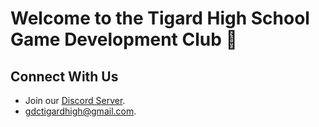 # Welcome to the Tigard High School Game Development Club 👋

## Connect With Us

- Join our [Discord Server](https://discord.gg/ZvsKGCFUQb).
- [gdctigardhigh@gmail.com](gdctigardhigh@gmail.com).
